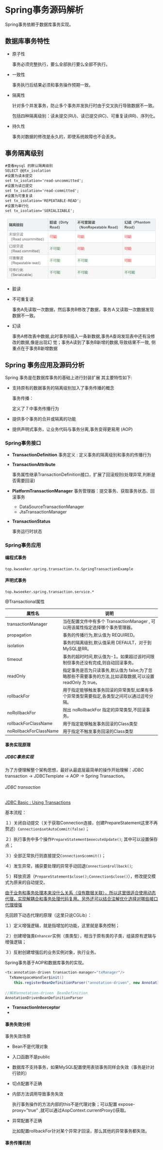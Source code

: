 # Spring事务源码解析

Spring事务依赖于数据库事务实现。

## 数据库事务特性

+ 原子性

  事务必须完整执行，要么全部执行要么全部不执行。

+ 一致性

  事务执行后结果必须和事务操作预期一致。

+ 隔离性

  针对多个并发事务，防止多个事务并发执行时由于交叉执行导致数据不一致。

  包括四种隔离级别：读未提交(RU)、读已提交(RC)、可重复读(RR)、序列化。

+ 持久性

  事务对数据的修改是永久的，即使系统故障也不会丢失。

## 事务隔离级别

```shell
#查看mysql 的默认隔离级别
SELECT @@tx_isolation
#设置为读未提交
set tx_isolation='read-uncommitted';
#设置为读已提交
set tx_isolation='read-committed';
#设置为可重复读
set tx_isolation='REPEATABLE-READ';
#设置为串行化
set tx_isolation='SERIALIZABLE';
```

![](img/事务隔离级别.png)

+ 脏读

+ 不可重复读

  事务A先读取一次数据，然后事务B修改了数据，事务Ａ又读取一次数据发现数据不一致。

+ 幻读

  事务A修改表中数据,此时事务B插入一条新数据,事务A查询发现表中还有没修改的数据,像是出现幻
  觉；事务A读到了事务B新增的数据,导致结果不一致, 侧重点在于事务B新增数据

## Spring 事务应用及源码分析

Spring 事务是在数据库事务的基础上进行封装扩展 其主要特性如下:

+ 支持原有的数据事务的隔离级别加入了事务传播的概念

  事务传播：

  定义了７中事务传播行为

+ 提供多个事务的合并或隔离的功能

+ 提供声明式事务，让业务代码与事务分离,事务变得更易用 (AOP)

### Spring事务接口

+ **TransactionDefinition**
  事务定义 : 定义事务的隔离级别和事务的传播行为

+ **TransactionAttribute**

  事务属性继承TransactionDefinition接口，扩展了回滚规则(处理异常,判断是否需要回滚)

+ **PlatformTransactionManager**
  事务管理器：提交事务、获取事务状态、回滚事务

  + DataSourceTransactionManager
  + JtaTransactionManager

+ **TransactionStatus**

  事务运行时状态

### Spring事务应用

#### 编程式事务

`top.kwseeker.spring.transaction.tx.SpringTransactionExample`

#### 声明式事务

`top.kwseeker.spring.transaction.service.*`

@Transactional属性

| 属性名                 | 说明                                                         |
| ---------------------- | ------------------------------------------------------------ |
| transactionManager     | 当在配置文件中有多个 TransactionManager , 可以用该属性指定选择哪个事务管理器。 |
| propagation            | 事务的传播行为,默认值为 REQUIRED。                           |
| isolation              | 事务的隔离级别,默认值采用 DEFAULT，对于到MySQL是RR。         |
| timeout                | 事务的超时时间,默认值为-1。如果超过该时间限制但事务还没有完成,则自动回滚事务。 |
| readOnly               | 指定事务是否为只读事务,默认值为 false;为了忽略那些不需要事务的方法,比如读取数据,可以设置 readOnly 为 true。 |
| rollbackFor            | 用于指定能够触发事务回滚的异常类型,如果有多个异常类型需要指定,各类型之间可以通过逗号分隔。 |
| noRollbackFor          | 抛出 noRollbackFor 指定的异常类型,不回滚事务。               |
| rollbackForClassName   | 用于指定能够触发事务回滚的Class类型                          |
| noRollbackForClassName | 用于指定不触发事务回滚的Class类型                            |

#### 事务实现原理

##### JDBC事务实现

为了方便理解整个架构思想，最好从最底层最简单的操作开始理解：JDBC transaction -> JDBCTemplate -> AOP -> Spring Transaction。

###### JDBC transaction

[JDBC Basic : Using Transactions](https://docs.oracle.com/javase/tutorial/jdbc/basics/transactions.html)

基本流程：

１）关闭自动提交（关于获取Connection连接，创建PrepareStatement这里不再赘述）`Connection$setAutoCommit(false)`；

２）执行事务中多个操作`PrepareStatement$executeUpdate()`; 其中可以设置保存点；

３）全部正常执行则直接提交`Connection$commit()`；

４）发生异常，捕获要处理的异常手动回退`Connection$rollback()`;

５）释放资源（`PrepareStatement$close();Connection$close()`），修改提交模式为原来的自动提交。

<u>由于业务和事务处理本来没什么关系（没有数据关联），所以这里很适合使用动态代理，实现解耦合和事务处理代码复用。另外还可以结合注解优化选择对哪些接口代理增强</u>

先回顾下动态代理的原理（这里只说CGLib）：

１）定义增强逻辑，就是指增加的功能，这里就是事务控制；

２）创建增强类`Enhancer`实例（类类型），相当于原有类的子类，组装原有逻辑与增强逻辑；

３）反射创建增强后的业务实例对象，执行业务。



Spring事务基于AOP和数据库事务的实现。



```java
<tx:annotation-driven transaction-manager="txManager"/>
  TxNamespaceHandler$init()
    this.registerBeanDefinitionParser("annotation-driven", new AnnotationDrivenBeanDefinitionParser());

//解析annotation-driven　BeanDefinition
AnnotationDrivenBeanDefinitionParser
```

+ **TransactionInterceptor**
+ 

#### 事务失效分析

事务失效场景

+ Bean不是代理对象

+ 入口函数不是public

+ 数据库不支持事务，如果MySQL配置使用表锁事务同样会失效（事务是针对行锁的）

+ 切点配置不正确

+ 内部方法调用导致事务失效

  执行事务操作的方法内部的this不是代理对象；可以配置 expose-proxy="true" ,就可以通过AopContext.currentProxy()获取。

+ 异常配置不正确

  比如配置rollbackFor针对某个异常才回滚，那么其他的异常事务都失效。

#### 事务传播机制

